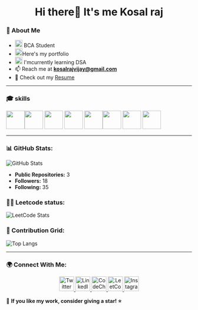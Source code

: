 
<h1 align="center">Hi there👋 It's me  Kosal raj</h1>

### 🚀 About Me
-  <img width="20" height="20" alt="image" src="https://github.com/user-attachments/assets/239c1c86-513c-4b08-8605-f25610c31c4b" /> BCA Student
- <img width="20" height="20" alt="image" src="https://github.com/user-attachments/assets/3146d356-815d-4720-8766-7c29f94b61a8" />Here's my portfolio
- <img width="20" height="20" alt="image" src="https://github.com/user-attachments/assets/84936a4b-6cf0-40f2-8257-e4cd45f5b9b6" /> I'mcurrently learning DSA
- 📫 Reach me at **kosalrajvijay@gmail.com**
- 📄 Check out my [Resume]()

---
### 🎓 skills
<img height="50" width="50" src="https://img.icons8.com/color/48/000000/python.png" /><img height="50" width="50" src="https://img.icons8.com/color/48/000000/c-plus-plus-logo.png" /> <img height="50" width="50" src="https://img.icons8.com/color/48/000000/java-coffee-cup-logo.png" /> <img height="50" width="50" src="https://img.icons8.com/color/48/000000/html-5.png" /> <img height="50" width="50" src="https://img.icons8.com/color/48/000000/css3.png" /><img height="50" width="50" src="https://img.icons8.com/color/48/000000/javascript.png"/> <img height="50" width="50" src="https://img.icons8.com/color/48/000000/react-native.png"/> <img height="50" width="50" src="https://img.icons8.com/color/48/000000/mongodb.png"/> 

---
### 📊 GitHub Stats:

 ![GitHub Stats](https://github-readme-stats.vercel.app/api?username=kosalraj2007&show_icons=true&theme=radical)

- **Public Repositories:** 3
- **Followers:** 18
- **Following:** 35
 ### 👨‍💻 Leetcode status:
 ![LeetCode Stats](https://leetcard.jacoblin.cool/kosalraj?theme=dark&font=Assistant&ext=contest)


### 📌 Contribution Grid:
<img src="https://github-readme-stats.vercel.app/api/top-langs/?username=kosalraj2007&amp;layout=compact&amp;theme=dark" alt="Top Langs" style="max-width: 100%;">

---

### 🌍 Connect With Me:
<p align="center">
  <a href="https://x.com/KosalRaj581732" target="blank">
     <img src="https://raw.githubusercontent.com/rahuldkjain/github-profile-readme-generator/master/src/images/icons/Social/twitter.svg" alt="Twitter" height="40" width="40"/>
  </a>
  <a href="https://www.linkedin.com/in/kosal-raj-940230316/"target="blank">
    <img src="https://raw.githubusercontent.com/rahuldkjain/github-profile-readme-generator/master/src/images/icons/Social/linked-in-alt.svg" alt="LinkedIn" height="40" width="40"/>
  </a>
  <a href="https://www.codechef.com/users/kosalraj_v" target="blank">
    <img src="https://cdn.jsdelivr.net/npm/simple-icons@3.1.0/icons/codechef.svg" alt="CodeChef" height="40" width="40"/>
  </a>
  <a href="https://leetcode.com/u/kosalraj/" target="blank">
    <img src="https://raw.githubusercontent.com/rahuldkjain/github-profile-readme-generator/master/src/images/icons/Social/leet-code.svg" alt="LeetCode" height="40" width="40"/>
  </a>
<a href="https://www.instagram.com/kosalraj_v/" target="_blank">
  <img src="https://cdn-icons-png.flaticon.com/512/174/174855.png" alt="Instagram" height="40" width="40"/>
</a>

</p>

🌟 **If you like my work, consider giving a star! ⭐**

